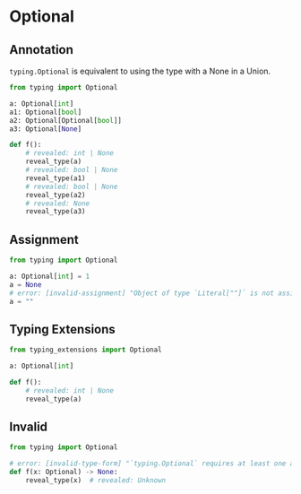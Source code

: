 # Optional

## Annotation

`typing.Optional` is equivalent to using the type with a None in a Union.

```py
from typing import Optional

a: Optional[int]
a1: Optional[bool]
a2: Optional[Optional[bool]]
a3: Optional[None]

def f():
    # revealed: int | None
    reveal_type(a)
    # revealed: bool | None
    reveal_type(a1)
    # revealed: bool | None
    reveal_type(a2)
    # revealed: None
    reveal_type(a3)
```

## Assignment

```py
from typing import Optional

a: Optional[int] = 1
a = None
# error: [invalid-assignment] "Object of type `Literal[""]` is not assignable to `int | None`"
a = ""
```

## Typing Extensions

```py
from typing_extensions import Optional

a: Optional[int]

def f():
    # revealed: int | None
    reveal_type(a)
```

## Invalid

```py
from typing import Optional

# error: [invalid-type-form] "`typing.Optional` requires at least one argument when used in a type expression"
def f(x: Optional) -> None:
    reveal_type(x)  # revealed: Unknown
```
